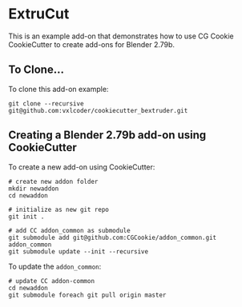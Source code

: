 # ExtruCut

This is an example add-on that demonstrates how to use CG Cookie CookieCutter to create add-ons for Blender 2.79b.

## To Clone...

To clone this add-on example:

```
git clone --recursive git@github.com:vxlcoder/cookiecutter_bextruder.git
```


## Creating a Blender 2.79b add-on using CookieCutter

To create a new add-on using CookieCutter:

```
# create new addon folder
mkdir newaddon
cd newaddon

# initialize as new git repo
git init .

# add CC addon_common as submodule
git submodule add git@github.com:CGCookie/addon_common.git addon_common
git submodule update --init --recursive
```

To update the `addon_common`:

```
# update CC addon-common
cd newaddon
git submodule foreach git pull origin master
```

